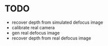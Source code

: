# TODO
- recover depth from simulated defocus image
- calibrate real camera
- gen real defocus image
- recover depth from real defocus image
